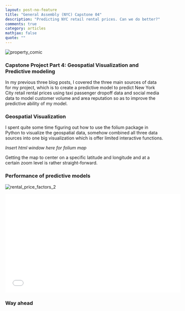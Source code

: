 ```yaml
---
layout: post-no-feature
title: "General Assembly (NYC) Capstone 04"
description: "Predicting NYC retail rental prices. Can we do better?"
comments: true
category: articles
mathjax: false
quote: ""
---
```


![property_comic]({{site-url}}/images/NYC_taxi.jpg)

### Capstone Project Part 4: Geospatial Visualization and Predictive modeling

In my previous three blog posts, I covered the three main sources of data for my project, which is to create a predictive model to predict New York City retail rental prices using taxi passenger dropoff data and  social media data to model customer volume and area reputation so as to improve the predictive ability of my model.

### Geospatial Visualization

I spent quite some time figuring out how to use the folium package in Python to visualize the geospatial data, somehow combined all three data sources into one big visualization which is offer limited interactive functions.

*Insert html window here for folium map*

Getting the map to center on a specific latitude and longitude and at a certain zoom level is rather straight-forward.

### Performance of predictive models


![rental_price_factors_2]({{site-url}}/images/rental_price_factors_2.png)



<iframe width="560" height="315" src={{site-url}}/_includes/map.html frameborder="0" allowfullscreen="allowfullscreen"></iframe>

### Way ahead


